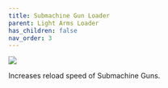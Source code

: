 ```yaml
---
title: Submachine Gun Loader
parent: Light Arms Loader
has_children: false
nav_order: 3
---
```


![](https://bungie.net/common/destiny2_content/icons/54decc8e932fbecc66cb24b78d024150.png)

Increases reload speed of Submachine Guns.

